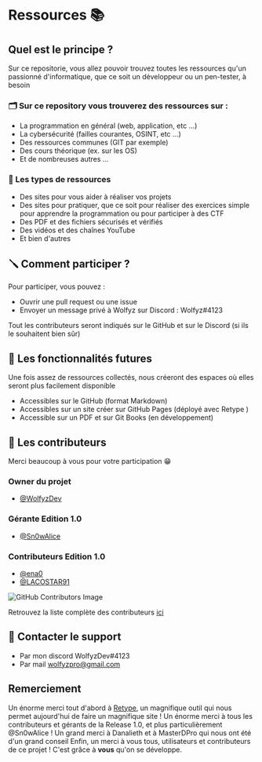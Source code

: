 # Ressources 📚

## Quel est le principe ? 
Sur ce repositorie, vous allez pouvoir trouvez toutes les ressources qu'un passionné d'informatique, que ce soit un développeur ou un pen-tester, à besoin<br>

### 🗂 Sur ce repository vous trouverez des ressources sur : 
-  La programmation en général (web, application, etc ...) 
-  La cybersécurité (failles courantes, OSINT, etc ...) 
-  Des ressources communes (GIT par exemple) 
-  Des cours théorique (ex. sur les OS) 
-  Et de nombreuses autres ... 

### 📌 Les types de ressources
-  Des sites pour vous aider à réaliser vos projets 
-  Des sites pour pratiquer, que ce soit pour réaliser des exercices simple pour apprendre la programmation ou pour participer à des CTF 
-  Des PDF et des fichiers sécurisés et vérifiés 
-  Des vidéos et des chaînes YouTube 
-  Et bien d'autres 

## 🪛 Comment participer ? 
Pour participer, vous pouvez :
  
-  Ouvrir une pull request ou une issue 
-  Envoyer un message privé à Wolfyz sur Discord : Wolfyz#4123
  
  Tout les contributeurs seront indiqués sur le GitHub et sur le Discord (si ils le souhaitent bien sûr) <br>
  
## 📎 Les fonctionnalités futures 
Une fois assez de ressources collectés, nous créeront des espaces où elles seront plus facilement disponible 
-  Accessibles sur le GitHub (format Markdown)
-  Accessibles sur un site créer sur GitHub Pages (déployé avec Retype )
-  Accessible sur un PDF et sur Git Books (en développement)
  
  
## 👾 Les contributeurs 
Merci beaucoup à vous pour votre participation :grin:
  
### Owner du projet 
- [@WolfyzDev](https://github.com/WolfyzDev)
  
### Gérante Edition 1.0
  
- [@Sn0wAlice](https://github.com/Sn0wAlice)
  
### Contributeurs Edition 1.0
- [@ena0](https://github.com/ena0)
- [@LACOSTAR91](https://github.com/LACOSTAR91)
  
![GitHub Contributors Image](https://contrib.rocks/image?repo=WolfyzDev/Ressources)

Retrouvez la liste complète des contributeurs [ici](https://wolfyzdev.github.io/Ressources/contributeur/)

## 📩 Contacter le support 

- Par mon discord WolfyzDev#4123
- Par mail [wolfyzpro@gmail.com](mailto:wolfyzpro@gmail.com)

## Remerciement 

Un énorme merci tout d'abord à [Retype](https://retype.com/), un magnifique outil qui nous permet aujourd'hui de faire un magnifique site !
Un énorme merci à tous les contributeurs et gérants de la Release 1.0, et plus particulièrement @Sn0wAlice !
Un grand merci à Danalieth et à MasterDPro qui nous ont été d'un grand conseil 
Enfin, un merci à vous tous, utilisateurs et contributeurs de ce projet ! C'est grâce à **vous** qu'on se développe. 
